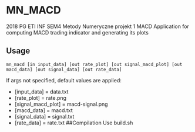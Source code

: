 # MN_MACD
2018 PG ETI INF SEM4 Metody Numeryczne projekt 1 MACD
Application for computing MACD trading indicator and generating its plots
## Usage
```
mn_macd [in input_data] [out rate_plot] [out signal_macd_plot] [out macd_data] [out signal_data] [out rate_data]
```
If args not specified, default values are applied:
* [input_data] = data.txt
* [rate_plot] = rate.png
* [signal_macd_plot] = macd-signal.png
* [macd_data] = macd.txt
* [signal_data] = signal.txt
* [rate_data] = rate.txt
##Compilation
Use build.sh
